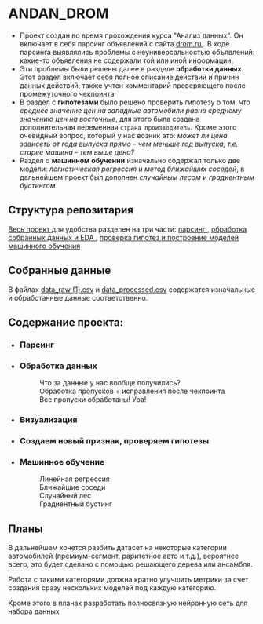 # ANDAN_DROM

- Проект создан во время прохождения курса "Анализ данных". Он включает в себя парсинг объявлений с сайта <a href="drom.ru" target="_blank"> drom.ru </a>. В ходе парсинга выявлялись проблемы с неуниверсальностью объявлений: какие-то объявления не содержали той или иной информации.
- Эти проблемы были решены далее в разделе __обработки данных__. Этот раздел включает себя полное описание действий и причин данных действий, также учтен комментарий проверяющего после промежуточного чекпоинта
- В раздел с __гипотезами__ было решено проверить гипотезу о том, что _среднее значение цен на западные автомобили равно среднему значению цен на восточные_, для этого была создана дополнительная переменная `страна производитель`. Кроме этого очевидный вопрос, который у нас возник это: _может ли цена зависеть от года выпуска прямо - чем меньше год выпуска, т.е. старее машина - тем выше цена?_
- Раздел о __машинном обучении__ изначально содержал только две модели: _логистическая регрессия_ и _метод ближайших соседей_, в дальнейшем проект был дополнен _случайным лесом_ и _градиентным бустингом_

## Структура репозитария
<a href="https://github.com/segor14/andan_drom/blob/main/merged.ipynb" target="_blank"> Весь проект </a> для удобства разделен на три части: <a href="https://github.com/segor14/andan_drom/blob/main/Парсинг.ipynb" target="_blank"> парсинг </a>, <a href="https://github.com/segor14/andan_drom/blob/main/Обработка_и_визуализация.ipynb" target="_blank"> обработка собранных данных и EDA </a>, <a href="https://github.com/segor14/andan_drom/blob/main/Гипотезы_и_МО.ipynb" target="_blank"> проверка гипотез и построение моделей машинного обучения </a>

## Собранные данные
В файлах <a href="https://github.com/segor14/andan_drom/blob/main/data_raw%20(1).csv" target="_blank">data_raw (1).csv</a> и <a href="https://github.com/segor14/andan_drom/blob/main/data_processed.csv" target="_blank">data_processed.csv</a> содержатся изначальные и обработанные данные соответственно. 

## Содержание проекта:
<ul>
  
###  <li> Парсинг</li>
###  <li>Обработка данных</li>
  
 <dl>
    <dd>Что за данные у нас вообще получились?</dd>
    <dd>Обработка пропусков + исправления после чекпоинта</dd>
    <dd>Все пропуски обработаны! Ура!</dd> 
 <dl>

###  <li>Визуализация</li>
###  <li>Создаем новый признак, проверяем гипотезы</li>
###  <li>Машинное обучение</li>
 <dl>
    <dd>Линейная регрессия</dd>
    <dd>Ближайшие соседи</dd>
    <dd>Случайный лес</dd>
    <dd>Градиентный бустинг</dd>
 </dl>
</ul>

## Планы
В дальнейшем хочется разбить датасет на некоторые категории автомобилей (премиум-сегмент, раритетное авто и т.д.), вероятнее всего, это будет сделано с помощью решающего дерева или ансамбля.

Работа с такими категорями должна кратно улучшить метрики за счет создания сразу нескольких моделей под каждую категорию.

Кроме этого в планах разработать полносвязную нейронную сеть для набора данных
